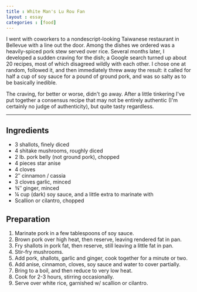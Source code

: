 ```yaml
---
title : White Man's Lu Rou Fan
layout : essay
categories : [food]
---
```


I went with coworkers to a nondescript-looking Taiwanese restaurant in Bellevue
with a line out the door.  Among the dishes we ordered was a heavily-spiced pork
stew served over rice.  Several months later, I developed a sudden craving for
the dish; a Google search turned up about 20 recipes, most of which disagreed
wildly with each other. I chose one at random, followed it, and then immediately
threw away the result: it called for half a cup of soy sauce for a pound of
ground pork, and was so salty as to be basically inedible.

The craving, for better or worse, didn't go away. After a little tinkering I've
put together a consensus recipe that may not be entirely authentic (I'm
certainly no judge of authenticity), but quite tasty regardless.

***

## Ingredients

- 3 shallots, finely diced
- 4 shitake mushrooms, roughly diced
- 2 lb. pork belly (not ground pork), chopped
- 4 pieces star anise
- 4 cloves
- 2&Prime; cinnamon / cassia
- 3 cloves garlic, minced
- &frac34;&Prime; ginger, minced
- &frac14; cup (dark) soy sauce, and a little extra to marinate with
- Scallion or cilantro, chopped

## Preparation

1. Marinate pork in a few tablespoons of soy sauce.
2. Brown pork over high heat, then reserve, leaving rendered fat in pan.
3. Fry shallots in pork fat, then reserve, still leaving a little fat in pan.
4. Stir-fry mushrooms.
5. Add pork, shallots, garlic and ginger, cook together for a minute or two.
6. Add anise, cinnamon, cloves, soy sauce and water to cover partially.
7. Bring to a boil, and then reduce to very low heat.
8. Cook for 2-3 hours, stirring occasionally.
9. Serve over white rice, garnished w/ scallion or cilantro. 
